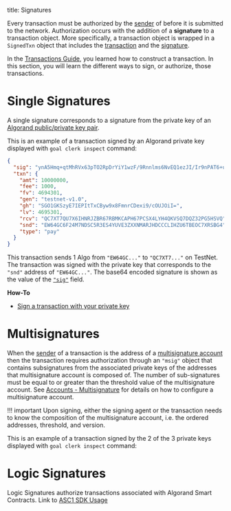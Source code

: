 title: Signatures

Every transaction must be authorized by the [sender](../reference-docs/transactions.md#sender) of before it is submitted to the network. Authorization occurs with the addition of a **signature** to a transaction object. More specifically, a transaction object is wrapped in a `SignedTxn` object that includes the [transaction](../reference-docs/transactions.md#txn) and the [signature](../reference-docs/transactions.md#sig).

In the [Transactions Guide](./transactions.md), you learned how to construct a transaction. In this section, you will learn the different ways to sign, or authorize, those transactions. 


# Single Signatures
A single signature corresponds to a signature from the private key of an [Algorand public/private key pair](./accounts.md#keys-and-addresses).

This is an example of a transaction signed by an Algorand private key displayed with `goal clerk inspect` command:

```json
{
  "sig": "ynA5Hmq+qtMhRVx63pTO2RpDrYiY1wzF/9Rnnlms6NvEQ1ezJI/Ir9nPAT6+u+K8BQ32pplVrj5NTEMZQqy9Dw==",
  "txn": {
    "amt": 10000000,
    "fee": 1000,
    "fv": 4694301,
    "gen": "testnet-v1.0",
    "gh": "SGO1GKSzyE7IEPItTxCByw9x8FmnrCDexi9/cOUJOiI=",
    "lv": 4695301,
    "rcv": "QC7XT7QU7X6IHNRJZBR67RBMKCAPH67PCSX4LYH4QKVSQ7DQZ32PG5HSVQ",
    "snd": "EW64GC6F24M7NDSC5R3ES4YUVE3ZXXNMARJHDCCCLIHZU6TBEOC7XRSBG4",
    "type": "pay"
  }
}
```
This transaction sends 1 Algo from `"EW64GC..."` to `"QC7XT7..."` on TestNet. The transaction was signed with the private key that corresponds to the `"snd"` address of `"EW64GC..."`. The base64 encoded signature is shown as the value of the [`"sig"`](../reference-docs/transactions.md#sig) field.

**How-To**

- [Sign a transaction with your private key](../getting-started/tutorial.md#sign-the-transaction)

# Multisignatures

When the [sender](../reference-docs/transactions.md#sender) of a transaction is the address of a [multisignature account](./accounts.md#multisignature) then the transaction requires authorization through an `"msig"` object that contains subsignatures from the associated private keys of the addresses that multisignature account is composed of. The number of sub-signatures must be equal to or greater than the threshold value of the multisignature account. See [Accounts - Multisignature](./accounts.md#multisignature) for details on how to configure a multisignature account.

!!! important
	Upon signing, either the signing agent or the transaction needs to know the composition of the multisignature account, i.e. the ordered addresses, threshold, and version. 

This is an example of a transaction signed by the 2 of the 3 private keys displayed with `goal clerk inspect` command:


  

# Logic Signatures

Logic Signatures authorize transactions associated with Algorand Smart Contracts. 
Link to [ASC1 SDK Usage](../feature-guides/asc1/asc1_sdk_usage.md)
